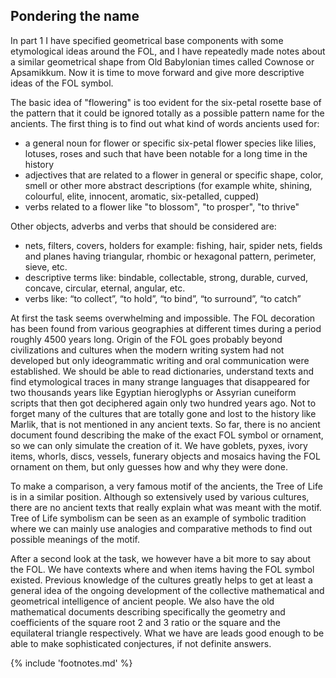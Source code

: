 ## Pondering the name

In part 1 I have specified geometrical base components with some etymological ideas around the FOL, and I have repeatedly made notes about a similar geometrical shape from Old Babylonian times called Cownose or Apsamikkum. Now it is time to move forward and give more descriptive ideas of the FOL symbol.

The basic idea of "flowering" is too evident for the six-petal rosette base of the pattern that it could be ignored totally as a possible pattern name for the ancients. The first thing is to find out what kind of words ancients used for:

* a general noun for flower or specific six-petal flower species<!-- cite author="mywildflowers.com" title="Search for example: http://www.mywildflowers.com" date="" location="" type="website" href="http://mywildflowers.com/searchflowers.asp?mode=identify&fshape=fform=%27regular%27%20AND%20rays%3E=6%20AND%20rays%3C=6&leaf=&color=&month=&form=&height=&bloomsize=&cluster=&itype=flower&startAt=0" --> like lilies, lotuses, roses and such that have been notable for a long time in the history
* adjectives that are related to a flower in general or specific shape, color, smell or other more abstract descriptions (for example white, shining, colourful, elite, innocent, aromatic, six-petalled, cupped)
* verbs related to a flower like "to blossom", "to prosper", "to thrive"

Other objects, adverbs and verbs that should be considered are:

* nets, filters, covers, holders for example: fishing, hair, spider nets, fields and planes having triangular, rhombic or hexagonal pattern, perimeter, sieve, etc.
* descriptive terms like: bindable, collectable, strong, durable, curved, concave, circular, eternal, angular, etc.
* verbs like: “to collect”, “to hold”, “to bind”, “to surround”, “to catch”

At first the task seems overwhelming and impossible. The FOL decoration has been found from various geographies at different times during a period roughly 4500 years long. Origin of the FOL goes probably beyond civilizations and cultures when the modern writing system had not developed but only ideogrammatic writing and oral communication were established. We should be able to read dictionaries, understand texts and find etymological traces in many strange languages that disappeared for two thousands years like Egyptian hieroglyphs or Assyrian cuneiform scripts that then got deciphered again only two hundred years ago. Not to forget many of the cultures that are totally gone and lost to the history like Marlik, that is not mentioned in any ancient texts. So far, there is no ancient document found describing the make of the exact FOL symbol or ornament, so we can only simulate the creation of it. We have goblets, pyxes, ivory items, whorls, discs, vessels, funerary objects and mosaics having the FOL ornament on them, but only guesses how and why they were done.

To make a comparison, a very famous motif of the ancients, the Tree of Life<!-- cite author="wikipedia.org" title="Tree of life" date="" location="" type="website" href="https://en.wikipedia.org/wiki/Tree_of_life" --> is in a similar position. Although so extensively used by various cultures, there are no ancient texts that really explain what was meant with the motif. Tree of Life symbolism can be seen as an example of symbolic tradition where we can mainly use analogies and comparative methods to find out possible meanings of the motif.

After a second look at the task, we however have a bit more to say about the FOL. We have contexts where and when items having the FOL symbol existed. Previous knowledge of the cultures greatly helps to get at least a general idea of the ongoing development of the collective mathematical and geometrical intelligence of ancient people. We also have the old mathematical documents describing specifically the geometry and coefficients of the square root 2 and 3 ratio or the square and the equilateral triangle respectively. What we have are leads good enough to be able to make sophisticated conjectures, if not definite answers.

{% include 'footnotes.md' %}

